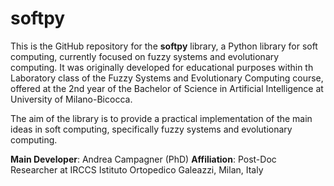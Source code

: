 # softpy

This is the GitHub repository for the **softpy** library, a Python library for soft computing, currently focused on fuzzy systems and evolutionary computing.
It was originally developed for educational purposes within th Laboratory class of the Fuzzy Systems and Evolutionary Computing course, offered
at the 2nd year of the Bachelor of Science in Artificial Intelligence at University of Milano-Bicocca.

The aim of the library is to provide a practical implementation of the main ideas in soft computing, specifically fuzzy systems and evolutionary computing.

**Main Developer**: Andrea Campagner (PhD)
**Affiliation**: Post-Doc Researcher at IRCCS Istituto Ortopedico Galeazzi, Milan, Italy
